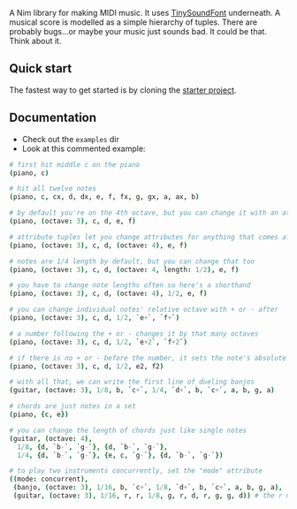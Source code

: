 A Nim library for making MIDI music. It uses [TinySoundFont](https://github.com/schellingb/TinySoundFont) underneath. A musical score is modelled as a simple hierarchy of tuples. There are probably bugs...or maybe your music just sounds bad. It could be that. Think about it.

## Quick start

The fastest way to get started is by cloning the [starter project](https://github.com/paranim/paramidi_starter).

## Documentation

* Check out the `examples` dir
* Look at this commented example:

```nim
# first hit middle c on the piano
(piano, c)

# hit all twelve notes
(piano, c, cx, d, dx, e, f, fx, g, gx, a, ax, b)

# by default you're on the 4th octave, but you can change it with an attribute tuple
(piano, (octave: 3), c, d, e, f)

# attribute tuples let you change attributes for anything that comes after it
(piano, (octave: 3), c, d, (octave: 4), e, f)

# notes are 1/4 length by default, but you can change that too
(piano, (octave: 3), c, d, (octave: 4, length: 1/2), e, f)

# you have to change note lengths often so here's a shorthand
(piano, (octave: 3), c, d, (octave: 4), 1/2, e, f)

# you can change individual notes' relative octave with + or - after
(piano, (octave: 3), c, d, 1/2, `e+`, `f+`)

# a number following the + or - changes it by that many octaves
(piano, (octave: 3), c, d, 1/2, `e+2`, `f+2`)

# if there is no + or - before the number, it sets the note's absolute octave
(piano, (octave: 3), c, d, 1/2, e2, f2)

# with all that, we can write the first line of dueling banjos
(guitar, (octave: 3), 1/8, b, `c+`, 1/4, `d+`, b, `c+`, a, b, g, a)

# chords are just notes in a set
(piano, {c, e})

# you can change the length of chords just like single notes
(guitar, (octave: 4),
  1/8, {d, `b-`, `g-`}, {d, `b-`, `g-`},
  1/4, {d, `b-`, `g-`}, {e, c, `g-`}, {d, `b-`, `g-`})

# to play two instruments concurrently, set the "mode" attribute
((mode: concurrent),
 (banjo, (octave: 3), 1/16, b, `c+`, 1/8, `d+`, b, `c+`, a, b, g, a),
 (guitar, (octave: 3), 1/16, r, r, 1/8, g, r, d, r, g, g, d)) # the r means rest
